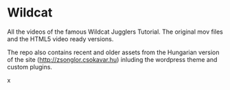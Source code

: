 # Wildcat

All the videos of the famous Wildcat Jugglers Tutorial. The original mov files and the HTML5 video ready versions.

The repo also contains recent and older assets from the Hungarian version of the site (http://zsonglor.csokavar.hu) inluding the wordpress theme and custom plugins.

x